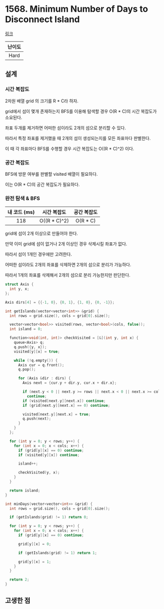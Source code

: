 # 1568. Minimum Number of Days to Disconnect Island

[링크](https://leetcode.com/problems/minimum-number-of-days-to-disconnect-island/description/)

| 난이도 |
| :----: |
|  Hard  |

## 설계

### 시간 복잡도

2차원 배열 grid 의 크기를 R \* C라 하자.

grid에서 섬이 몇개 존재하는지 BFS를 이용해 탐색할 경우 O(R \* C)의 시간 복잡도가 소요된다.

좌표 두개를 제거하면 어떠한 섬이라도 2개의 섬으로 분리할 수 있다.

따라서 특정 좌표를 제거했을 때 2개의 섬이 생성되는지를 모든 좌표마다 판별한다.

이 때 각 좌표마다 BFS를 수행할 경우 시간 복잡도는 O((R \* C)^2) 이다.

### 공간 복잡도

BFS에 방문 여부를 판별할 visited 배열이 필요하다.

이는 O(R \* C)의 공간 복잡도가 필요하다.

### 완전 탐색 & BFS

| 내 코드 (ms) |  시간 복잡도  | 공간 복잡도 |
| :----------: | :-----------: | :---------: |
|     118      | O((R \* C)^2) |  O(R \* C)  |

grid에 섬이 2개 이상으로 만들어야 한다.

만약 이미 grid에 섬이 없거나 2개 이상인 경우 삭제시킬 좌표가 없다.

따라서 섬이 1개인 경우에만 고려한다.

어떠한 섬이라도 2개의 좌표를 삭제하면 2개의 섬으로 분리가 가능하다.

따라서 1개의 좌표를 삭제해서 2개의 섬으로 분리 가능한지만 판단한다.

```cpp
struct Axis {
  int y, x;
};

Axis dirs[4] = {{-1, 0}, {0, 1}, {1, 0}, {0, -1}};

int getIslands(vector<vector<int>> &grid) {
  int rows = grid.size(), cols = grid[0].size();

  vector<vector<bool>> visited(rows, vector<bool>(cols, false));
  int island = 0;

  function<void(int, int)> checkVisited = [&](int y, int x) {
    queue<Axis> q;
    q.push({y, x});
    visited[y][x] = true;

    while (!q.empty()) {
      Axis cur = q.front();
      q.pop();

      for (Axis &dir : dirs) {
        Axis next = {cur.y + dir.y, cur.x + dir.x};

        if (next.y < 0 || next.y >= rows || next.x < 0 || next.x >= cols)
          continue;
        if (visited[next.y][next.x]) continue;
        if (grid[next.y][next.x] == 0) continue;

        visited[next.y][next.x] = true;
        q.push(next);
      }
    }
  };

  for (int y = 0; y < rows; y++) {
    for (int x = 0; x < cols; x++) {
      if (grid[y][x] == 0) continue;
      if (visited[y][x]) continue;

      island++;

      checkVisited(y, x);
    }
  }

  return island;
}

int minDays(vector<vector<int>> &grid) {
  int rows = grid.size(), cols = grid[0].size();

  if (getIslands(grid) != 1) return 0;

  for (int y = 0; y < rows; y++) {
    for (int x = 0; x < cols; x++) {
      if (grid[y][x] == 0) continue;

      grid[y][x] = 0;

      if (getIslands(grid) != 1) return 1;

      grid[y][x] = 1;
    }
  }

  return 2;
}
```

## 고생한 점
